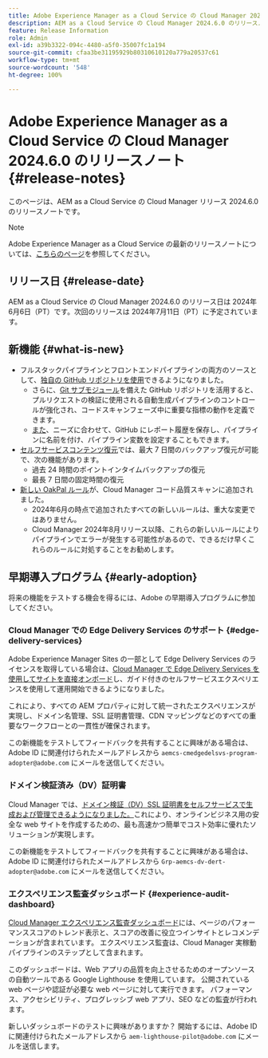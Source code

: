 ```yaml
---
title: Adobe Experience Manager as a Cloud Service の Cloud Manager 2024.6.0 のリリースノート
description: AEM as a Cloud Service の Cloud Manager 2024.6.0 のリリースノートです。
feature: Release Information
role: Admin
exl-id: a39b3322-094c-4480-a5f0-35007fc1a194
source-git-commit: cfaa3be31195929b80310610120a779a20537c61
workflow-type: tm+mt
source-wordcount: '548'
ht-degree: 100%

---
```


# Adobe Experience Manager as a Cloud Service の Cloud Manager 2024.6.0 のリリースノート {#release-notes}

このページは、AEM as a Cloud Service の Cloud Manager リリース 2024.6.0 のリリースノートです。

>[!NOTE]
>
>Adobe Experience Manager as a Cloud Service の最新のリリースノートについては、[こちらのページ](/help/release-notes/release-notes-cloud/release-notes-current.md)を参照してください。

## リリース日 {#release-date}

AEM as a Cloud Service の Cloud Manager 2024.6.0 のリリース日は 2024年6月6日（PT）です。次回のリリースは 2024年7月11日（PT）に予定されています。

## 新機能 {#what-is-new}

* フルスタックパイプラインとフロントエンドパイプラインの両方のソースとして、[独自の GitHub リポジトリを使用](/help/implementing/cloud-manager/managing-code/private-repositories.md)できるようになりました。
   * さらに、[Git サブモジュール](/help/implementing/cloud-manager/managing-code/git-submodules.md)を備えた GitHub リポジトリを活用すると、プルリクエストの検証に使用される自動生成パイプラインのコントロールが強化され、コードスキャンフェーズ中に重要な指標の動作を定義できます。
   * [また](/help/implementing/cloud-manager/managing-code/github-check-config.md)、ニーズに合わせて、GitHub にレポート履歴を保存し、パイプラインに名前を付け、パイプライン変数を設定することもできます。
* [セルフサービスコンテンツ復元](/help/operations/restore.md)では、最大 7 日間のバックアップ復元が可能で、次の機能があります。
   * 過去 24 時間のポイントインタイムバックアップの復元
   * 最長 7 日間の固定時間の復元
* [新しい OakPal ルール](/help/implementing/cloud-manager/custom-code-quality-rules.md#oakpal-ui-content-package)が、Cloud Manager コード品質スキャンに追加されました。
   * 2024年6月の時点で追加されたすべての新しいルールは、重大な変更ではありません。
   * Cloud Manager 2024年8月リリース以降、これらの新しいルールによりパイプラインでエラーが発生する可能性があるので、できるだけ早くこれらのルールに対処することをお勧めします。

## 早期導入プログラム {#early-adoption}

将来の機能をテストする機会を得るには、Adobe の早期導入プログラムに参加してください。

### Cloud Manager での Edge Delivery Services のサポート {#edge-delivery-services}

Adobe Experience Manager Sites の一部として Edge Delivery Services のライセンスを取得している場合は、[Cloud Manager で Edge Delivery Services を使用してサイトを直接オンボード](/help/implementing/cloud-manager/edge-delivery-services.md)し、ガイド付きのセルフサービスエクスペリエンスを使用して運用開始できるようになりました。

これにより、すべての AEM プロパティに対して統一されたエクスペリエンスが実現し、ドメイン名管理、SSL 証明書管理、CDN マッピングなどのすべての重要なワークフローとの一貫性が確保されます。

この新機能をテストしてフィードバックを共有することに興味がある場合は、Adobe ID に関連付けられたメールアドレスから `aemcs-cmedgedelsvs-program-adopter@adobe.com` にメールを送信してください。

### ドメイン検証済み（DV）証明書

Cloud Manager では、[ドメイン検証（DV）SSL 証明書をセルフサービスで生成および管理できるようになりました。](/help/implementing/cloud-manager/managing-ssl-certifications/add-ssl-certificate.md)これにより、オンラインビジネス用の安全な web サイトを作成するための、最も高速かつ簡単でコスト効率に優れたソリューションが実現します。

この新機能をテストしてフィードバックを共有することに興味がある場合は、Adobe ID に関連付けられたメールアドレスから `Grp-aemcs-dv-dert-adopter@adobe.com` にメールを送信してください。

### エクスペリエンス監査ダッシュボード {#experience-audit-dashboard}

[Cloud Manager エクスペリエンス監査ダッシュボード](/help/implementing/cloud-manager/experience-audit-dashboard.md)には、ページのパフォーマンススコアのトレンド表示と、スコアの改善に役立つインサイトとレコメンデーションが含まれています。 エクスペリエンス監査は、Cloud Manager 実稼動パイプラインのステップとして含まれます。

このダッシュボードは、Web アプリの品質を向上させるためのオープンソースの自動ツールである Google Lighthouse を使用しています。 公開されている web ページや認証が必要な web ページに対して実行できます。 パフォーマンス、アクセシビリティ、プログレッシブ web アプリ、SEO などの監査が行われます。

新しいダッシュボードのテストに興味がありますか？ 開始するには、Adobe ID に関連付けられたメールアドレスから `aem-lighthouse-pilot@adobe.com` にメールを送信します。

